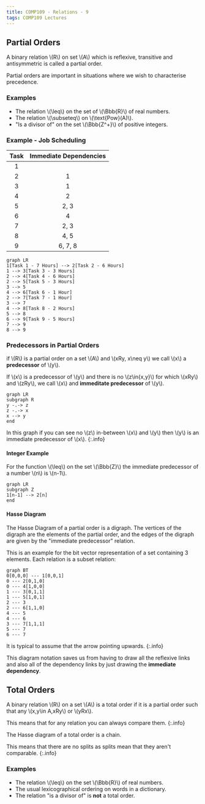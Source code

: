 ```yaml
---
title: COMP109 - Relations - 9
tags: COMP109 Lectures
---
```

## Partial Orders
A binary relation &#92;(R&#92;) on set &#92;(A&#92;) which is reflexive, transitive and antisymmetric is called  a partial order.

Partial orders are important in situations where we wish to characterise precedence.

### Examples
* The relation &#92;(\leq&#92;) on the set of &#92;(\Bbb{R}&#92;) of real numbers.
* The relation &#92;(\subseteq&#92;) on &#92;(\text{Pow}(A)&#92;).
* "Is a divisor of" on the set &#92;(\Bbb{Z^+}&#92;) of positive integers.

### Example - Job Scheduling

| Task | Immediate Dependencies |
| :-: | :-: |
| 1 |  |
| 2 | 1 |
| 3 | 1 |
| 4 | 2 | 
| 5 | 2, 3 |
| 6 | 4 |
| 7 | 2, 3 |
| 8 | 4, 5 |
| 9 | 6, 7, 8 |

```mermaid
graph LR
1[Task 1 - 7 Hours] --> 2[Task 2 - 6 Hours]
1 --> 3[Task 3 - 3 Hours]
2 --> 4[Task 4 - 6 Hours]
2 --> 5[Task 5 - 3 Hours]
3 --> 5
4 --> 6[Task 6 - 1 Hour]
2 --> 7[Task 7 - 1 Hour]
3 --> 7
4 --> 8[Task 8 - 2 Hours]
5 --> 8
6 --> 9[Task 9 - 5 Hours]
7 --> 9
8 --> 9
```

### Predecessors in Partial Orders
if &#92;(R&#92;) is a partial order on a set &#92;(A&#92;) and &#92;(xRy, x\neq y&#92;) we call &#92;(x&#92;) a **predecessor** of &#92;(y&#92;).

If &#92;(x&#92;) is a predecessor of &#92;(y&#92;) and there is no &#92;(z\in\{x,y\}&#92;) for which &#92;(xRy&#92;) and &#92;(zRy&#92;), we call &#92;(x&#92;) and **immeditate predecessor** of &#92;(y&#92;).

```mermaid
graph LR
subgraph R
y -.-> z
z -.-> x
x --> y
end
```

In this graph if you can see no &#92;(z&#92;) in-between &#92;(x&#92;) and &#92;(y&#92;) then &#92;(y&#92;) is an immediate predecessor of &#92;(x&#92;).
{:.info}

#### Integer Example
For the function &#92;(\leq&#92;) on the set &#92;(\Bbb{Z}&#92;) the immediate predecessor of a number &#92;(n&#92;) is &#92;(n-1&#92;).

```mermaid
graph LR
subgraph Z
1[n-1] --> 2[n]
end 
```

#### Hasse Diagram
The Hasse Diagram of a partial order is a digraph. The vertices of the digraph are the elements of the partial order, and the edges of the digraph are given by the "immediate predecessor" relation.

This is an example for the bit vector representation of a set containing 3 elements. Each relation is a subset relation:

```mermaid
graph BT
0[0,0,0] --- 1[0,0,1]
0 --- 2[0,1,0]
0 --- 4[1,0,0]
1 --- 3[0,1,1]
1 --- 5[1,0,1]
2 --- 3
2 --- 6[1,1,0]
4 --- 5
4 --- 6
3 --- 7[1,1,1]
5 --- 7
6 --- 7
```

It is typical to assume that the arrow pointing upwards.
{:.info}

This diagram notation saves us from having to draw all the reflexive links and also all of the dependency links by just drawing the **immediate dependency**.

## Total Orders
A binary relation &#92;(R&#92;) on a set &#92;(A&#92;) is a total order if it is a partial order such that any &#92;(x,y\in A,xRy&#92;) or &#92;(yRx&#92;).

This means that for any relation you can always compare them.
{:.info}

The Hasse diagram of a total order is a chain.

This means that there are no splits as splits mean that they aren't comparable.
{:.info}

### Examples
* The relation &#92;(\leq&#92;) on the set &#92;(\Bbb{R}&#92;) of real numbers.
* The usual lexicographical ordering on words in a dictionary.
* The relation "is a divisor of" is **not** a total order.
